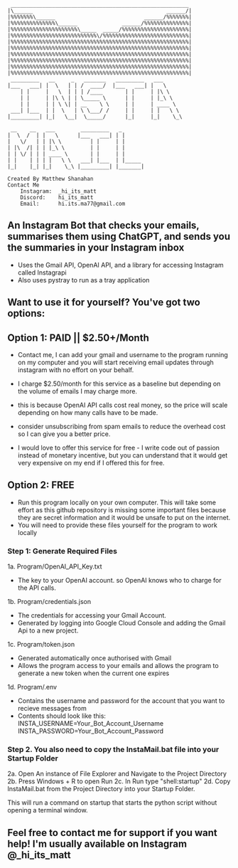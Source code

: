 ```
 ________________________________________________________
|\______                                          ______/|
|%%%%%%%\______                            ______/%%%%%%%|
|%%%%%%%%%%%%%%\______              ______/%%%%%%%%%%%%%%|
|%%%%%%%%%%%%%%%%%%%%%\_____  _____/%%%%%%%%%%%%%%%%%%%%%|
|%%%%%%%%%%%%%%%%%%%%%%%%%%%\/%%%%%%%%%%%%%%%%%%%%%%%%%%%|
|%%%%%%%%%%%%%%%%%%%%%%%%%%%%%%%%%%%%%%%%%%%%%%%%%%%%%%%%|
|%%%%%%%%%%%%%%%%%%%%%%%%%%%%%%%%%%%%%%%%%%%%%%%%%%%%%%%%|
|%%%%%%%%%%%%%%%%%%%%%%%%%%%%%%%%%%%%%%%%%%%%%%%%%%%%%%%%|
|%%%%%%%%%%%%%%%%%%%%%%%%%%%%%%%%%%%%%%%%%%%%%%%%%%%%%%%%|
|%%%%%%%%%%%%%%%%%%%%%%%%%%%%%%%%%%%%%%%%%%%%%%%%%%%%%%%%|
|%%%%%%%%%%%%%%%%%%%%%%%%%%%%%%%%%%%%%%%%%%%%%%%%%%%%%%%%|
 _________   __     _   _______   _________   ___
|___   ___| |  \   | | /  ____/  |___   ___| |   \
    | |     |   \  | | | /____       | |     | |\ \
    | |     | |\ \ | | \_____ \      | |     | |_\ \
    | |     | | \ \| | __    \ \     | |     | ____ \
 ___| |___  | |  \   | \ \___/ /     | |     | |   \ \
|_________| |_|   \__|  \_____/      |_|     |_|    \_\

 __    __   ___        _________   _
|  \  /  | |   \      |___   ___| | |
|   \/   | | |\ \         | |     | |
| |\  /| | | |_\ \        | |     | |
| | \/ | | | ____ \       | |     | |
| |    | | | |   \ \   ___| |___  | |_____
|_|    |_| |_|    \_\ |_________| |_______|

Created By Matthew Shanahan
Contact Me
    Instagram:  _hi_its_matt
    Discord:    hi_its_matt
    Email:      hi.its.ma77@gmail.com
```

## An Instagram Bot that checks your emails, summarises them using ChatGPT, and sends you the summaries in your Instagram inbox

- Uses the Gmail API, OpenAI API, and a library for accessing Instagram called Instagrapi
- Also uses pystray to run as a tray application

## Want to use it for yourself? You've got two options:

## Option 1: PAID || $2.50+/Month

- Contact me, I can add your gmail and username to the program running on my computer and you will start receiving email updates through instagram with no effort on your behalf.

- I charge $2.50/month for this service as a baseline but depending on the volume of emails I may charge more.
- this is because OpenAI API calls cost real money, so the price will scale depending on how many calls have to be made.
- consider unsubscribing from spam emails to reduce the overhead cost so I can give you a better price.

- I would love to offer this service for free - I write code out of passion instead of monetary incentive, but you can understand that it would get very expensive on my end if I offered this for free.

## Option 2: FREE

- Run this program locally on your own computer. This will take some effort as this github repository is missing some important files because they are secret information and it would be unsafe to put on the internet.
- You will need to provide these files yourself for the program to work locally

### Step 1: Generate Required Files
1a. Program/OpenAI_API_Key.txt

   - The key to your OpenAI account. so OpenAI knows who to charge for the API calls.

1b. Program/credentials.json

   - The credentials for accessing your Gmail Account.
   - Generated by logging into Google Cloud Console and adding the Gmail Api to a new project.

1c. Program/token.json

   - Generated automatically once authorised with Gmail
   - Allows the program access to your emails and allows the program to generate a new token when the current one expires

1d. Program/.env

   - Contains the username and password for the account that you want to recieve messages from
   - Contents should look like this:
        INSTA_USERNAME=Your_Bot_Account_Username
        INSTA_PASSWORD=Your_Bot_Account_Password

### Step 2. You also need to copy the InstaMail.bat file into your Startup Folder
2a. Open An instance of File Explorer and Navigate to the Project Directory
2b. Press Windows + R to open Run
2c. In Run type "shell:startup"
2d. Copy InstaMail.bat from the Project Directory into your Startup Folder.

This will run a command on startup that starts the python script without opening a terminal window.

## Feel free to contact me for support if you want help! I'm usually available on Instagram @_hi_its_matt

